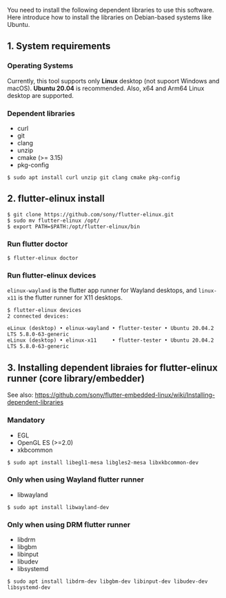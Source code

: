 You need to install the following dependent libraries to use this software. Here introduce how to install the libraries on Debian-based systems like Ubuntu.

## 1. System requirements
### Operating Systems
Currently, this tool supports only **Linux** desktop (not supoort Windows and macOS). **Ubuntu 20.04** is recommended. Also, x64 and Arm64 Linux desktop are supported.

### Dependent libraries
- curl
- git
- clang
- unzip
- cmake (>= 3.15)
- pkg-config

```Shell
$ sudo apt install curl unzip git clang cmake pkg-config
```

## 2. flutter-elinux install
```Shell
$ git clone https://github.com/sony/flutter-elinux.git
$ sudo mv flutter-elinux /opt/
$ export PATH=$PATH:/opt/flutter-elinux/bin
```

### Run flutter doctor
```Shell
$ flutter-elinux doctor
```

### Run flutter-elinux devices
`elinux-wayland` is the flutter app runner for Wayland desktops, and `linux-x11` is the flutter runner for X11 desktops.

```Shell
$ flutter-elinux devices
2 connected devices:

eLinux (desktop) • elinux-wayland • flutter-tester • Ubuntu 20.04.2 LTS 5.8.0-63-generic
eLinux (desktop) • elinux-x11     • flutter-tester • Ubuntu 20.04.2 LTS 5.8.0-63-generic
```

## 3. Installing dependent libraies for flutter-elinux runner (core library/embedder)
See also: https://github.com/sony/flutter-embedded-linux/wiki/Installing-dependent-libraries

### Mandatory
- EGL
- OpenGL ES (>=2.0)
- xkbcommon

```Shell
$ sudo apt install libegl1-mesa libgles2-mesa libxkbcommon-dev
```

### Only when using Wayland flutter runner
- libwayland

```Shell
$ sudo apt install libwayland-dev
```

### Only when using DRM flutter runner
- libdrm
- libgbm
- libinput
- libudev
- libsystemd

```Shell
$ sudo apt install libdrm-dev libgbm-dev libinput-dev libudev-dev libsystemd-dev
```